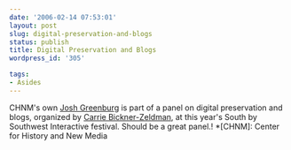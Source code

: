 ```yaml
---
date: '2006-02-14 07:53:01'
layout: post
slug: digital-preservation-and-blogs
status: publish
title: Digital Preservation and Blogs
wordpress_id: '305'

tags:
- Asides
---
```


CHNM's own [Josh Greenburg](http://blog.epistemographer.com) is part of a panel on digital preservation and blogs, organized by [Carrie Bickner-Zeldman](http://roguelibrarian.com/diary/300), at this year's South by Southwest Interactive festival. Should be a great panel.!
  *[CHNM]: Center for History and New Media
